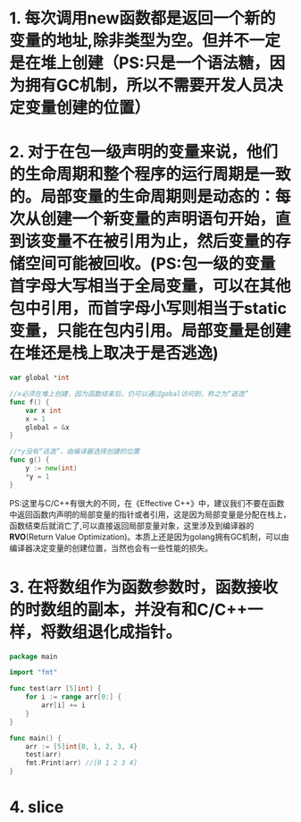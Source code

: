 # 1. 每次调用new函数都是返回一个新的变量的地址,除非类型为空。但并不一定是在堆上创建（PS:只是一个语法糖，因为拥有GC机制，所以不需要开发人员决定变量创建的位置）

# 2. 对于在包一级声明的变量来说，他们的生命周期和整个程序的运行周期是一致的。局部变量的生命周期则是动态的：每次从创建一个新变量的声明语句开始，直到该变量不在被引用为止，然后变量的存储空间可能被回收。(PS:包一级的变量首字母大写相当于全局变量，可以在其他包中引用，而首字母小写则相当于static变量，只能在包内引用。局部变量是创建在堆还是栈上取决于是否逃逸)

```go
var global *int

//x必须在堆上创建，因为函数结束后，仍可以通过gobal访问到，称之为“逃逸”
func f() {
    var x int
    x = 1
    global = &x
}

//*y没有“逃逸”，由编译器选择创建的位置
func g() {
    y := new(int)
    *y = 1
}
```

PS:这里与C/C++有很大的不同，在《Effective C++》中，建议我们不要在函数中返回函数内声明的局部变量的指针或者引用，这是因为局部变量是分配在栈上，函数结束后就消亡了,可以直接返回局部变量对象，这里涉及到编译器的**RVO**(Return Value Optimization)。本质上还是因为golang拥有GC机制，可以由编译器决定变量的创建位置，当然也会有一些性能的损失。

# 3. 在将数组作为函数参数时，函数接收的时数组的副本，并没有和C/C++一样，将数组退化成指针。

```go
package main

import "fmt"

func test(arr [5]int) {
	for i := range arr[0:] {
		arr[i] += i
	}
}

func main() {
	arr := [5]int{0, 1, 2, 3, 4}
	test(arr)
	fmt.Print(arr) //[0 1 2 3 4]
}

```

# 4. slice